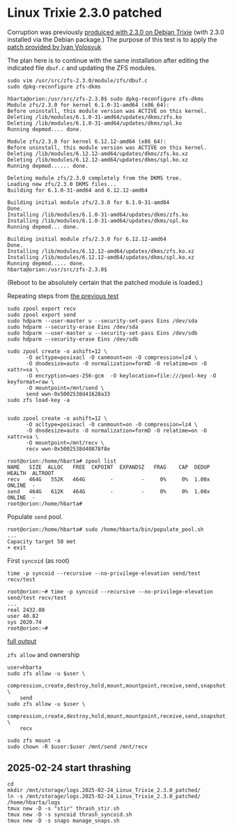 # Linux Trixie 2.3.0 patched

Corruption was previously [produiced with 2.3.0 on Debian Trixie](../2025-02-23_Linux_Bookworm_Trixie_2.3.0/results.md) (with 2.3.0 installed via the Debian package.) The purpose of this test is to apply the [patch provided by Ivan Volosyuk](https://github.com/openzfs/zfs/pull/17069)

The plan here is to continue with the same installation after editing the indicated file `dbuf.c` and updating the ZFS modules.

```text
sudo vim /usr/src/zfs-2.3.0/module/zfs/dbuf.c
sudo dpkg-reconfigure zfs-dkms
```

```text
hbarta@orion:/usr/src/zfs-2.3.0$ sudo dpkg-reconfigure zfs-dkms
Module zfs/2.3.0 for kernel 6.1.0-31-amd64 (x86_64):
Before uninstall, this module version was ACTIVE on this kernel.
Deleting /lib/modules/6.1.0-31-amd64/updates/dkms/zfs.ko
Deleting /lib/modules/6.1.0-31-amd64/updates/dkms/spl.ko
Running depmod.... done.

Module zfs/2.3.0 for kernel 6.12.12-amd64 (x86_64):
Before uninstall, this module version was ACTIVE on this kernel.
Deleting /lib/modules/6.12.12-amd64/updates/dkms/zfs.ko.xz
Deleting /lib/modules/6.12.12-amd64/updates/dkms/spl.ko.xz
Running depmod...... done.

Deleting module zfs/2.3.0 completely from the DKMS tree.
Loading new zfs/2.3.0 DKMS files...
Building for 6.1.0-31-amd64 and 6.12.12-amd64

Building initial module zfs/2.3.0 for 6.1.0-31-amd64
Done.
Installing /lib/modules/6.1.0-31-amd64/updates/dkms/zfs.ko
Installing /lib/modules/6.1.0-31-amd64/updates/dkms/spl.ko
Running depmod... done.

Building initial module zfs/2.3.0 for 6.12.12-amd64
Done.
Installing /lib/modules/6.12.12-amd64/updates/dkms/zfs.ko.xz
Installing /lib/modules/6.12.12-amd64/updates/dkms/spl.ko.xz
Running depmod..... done.
hbarta@orion:/usr/src/zfs-2.3.0$ 
```

(Reboot to be absolutely certain that the patched module is loaded.)

Repeating steps from [the previous test](../2025-02-23_Linux_Bookworm_Trixie_2.3.0/setup.md#2025-02-24-secure-erase-and-create-pools)

```text
sudo zpool export recv
sudo zpool export send
sudo hdparm --user-master u --security-set-pass Eins /dev/sda
sudo hdparm --security-erase Eins /dev/sda
sudo hdparm --user-master u --security-set-pass Eins /dev/sdb
sudo hdparm --security-erase Eins /dev/sdb
```

```text
sudo zpool create -o ashift=12 \
      -O acltype=posixacl -O canmount=on -O compression=lz4 \
      -O dnodesize=auto -O normalization=formD -O relatime=on -O xattr=sa \
      -O encryption=aes-256-gcm  -O keylocation=file:///pool-key -O keyformat=raw \
      -O mountpoint=/mnt/send \
      send wwn-0x5002538d41628a33
sudo zfs load-key -a


sudo zpool create -o ashift=12 \
      -O acltype=posixacl -O canmount=on -O compression=lz4 \
      -O dnodesize=auto -O normalization=formD -O relatime=on -O xattr=sa \
      -O mountpoint=/mnt/recv \
      recv wwn-0x5002538d40878f8e
```

```text
root@orion:/home/hbarta# zpool list
NAME   SIZE  ALLOC   FREE  CKPOINT  EXPANDSZ   FRAG    CAP  DEDUP    HEALTH  ALTROOT
recv   464G   552K   464G        -         -     0%     0%  1.00x    ONLINE  -
send   464G   612K   464G        -         -     0%     0%  1.00x    ONLINE  -
root@orion:/home/hbarta# 
```

Populate `send` pool.

```text
root@orion:/home/hbarta# sudo /home/hbarta/bin/populate_pool.sh
...
Capacity target 50 met
+ exit
```

First `syncoid` (as root)

```text
time -p syncoid --recursive --no-privilege-elevation send/test recv/test
```

```text
root@orion:~# time -p syncoid --recursive --no-privilege-elevation send/test recv/test
...
real 2432.08
user 40.82
sys 2020.74
root@orion:~# 
```

[full output](./data.md#2025-02-24-first-syncoid)

`zfs allow` and ownership

```text
user=hbarta
sudo zfs allow -u $user \
    compression,create,destroy,hold,mount,mountpoint,receive,send,snapshot,destroy,rollback \
    send
sudo zfs allow -u $user \
    compression,create,destroy,hold,mount,mountpoint,receive,send,snapshot,destroy,rollback \
    recv

sudo zfs mount -a
sudo chown -R $user:$user /mnt/send /mnt/recv
```

## 2025-02-24 start thrashing

```text
cd
mkdir /mnt/storage/logs.2025-02-24_Linux_Trixie_2.3.0_patched/
ln -s /mnt/storage/logs.2025-02-24_Linux_Trixie_2.3.0_patched/ /home/hbarta/logs
tmux new -D -s "stir" thrash_stir.sh
tmux new -D -s syncoid thrash_syncoid.sh
tmux new -D -s snaps manage_snaps.sh
```

